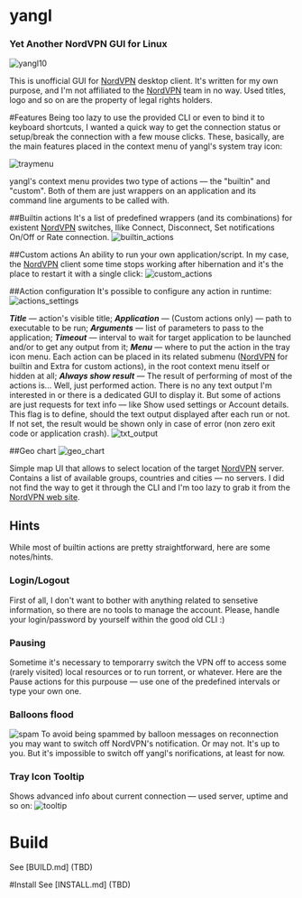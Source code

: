 # yangl
### **Y**et **A**nother **N**ordVPN **G**UI for **L**inux
![yangl10](https://user-images.githubusercontent.com/2843765/83081840-54641e80-a08a-11ea-9b7d-814818a5e518.gif)

This is unofficial GUI for [NordVPN](https://nordvpn.com/) desktop client.
It's written for my own purpose, and I'm not affiliated to the [NordVPN](https://nordvpn.com/) team in no way. Used titles, logo and so on are the property of legal rights holders.

#Features
Being too lazy to use the provided CLI or even to bind it to keyboard shortcuts, I wanted a quick way to get the connection status or setup/break the connection with a few mouse clicks. These, basically, are the main features placed in the context menu of yangl's system tray icon:

![traymenu](https://user-images.githubusercontent.com/2843765/83050387-303a1a80-a055-11ea-9dc2-2bda8afccc13.png)

yangl's context menu provides two type of actions — the "builtin" and "custom". Both of them are just wrappers on an application and its command line arguments to be called with.

##Builtin actions
It's a list of predefined wrappers (and its combinations) for existent [NordVPN](https://nordvpn.com/) switches, llike Connect, Disconnect, Set notifications On/Off or Rate connection.
![builtin_actions](https://user-images.githubusercontent.com/2843765/83073321-ec590c80-a078-11ea-97c6-680487135ca5.png)

##Custom actions
An ability to run your own application/script. 
In my case, the [NordVPN](https://nordvpn.com/) client some time stops working after hibernation and it's the place to restart it with a single click:
![custom_actions](https://user-images.githubusercontent.com/2843765/83073053-73f24b80-a078-11ea-80c8-12de17a1ef2f.png)

##Action configuration
It's possible to configure any action in runtime:
![actions_settings](https://user-images.githubusercontent.com/2843765/83074195-735ab480-a07a-11ea-9a4c-89703bd9965d.gif)

***Title*** — action's visible title; 
***Application*** — (Custom actions only) — path to executable to be run;
***Arguments*** — list of parameters to pass to the application;
***Timeout*** — interval to wait for target application to be launched and/or to get any output from it;
***Menu*** — where to put the action in the tray icon menu. Each action can be placed in its related submenu ([NordVPN](https://nordvpn.com/) for builtin and Extra for custom actions), in the root context menu itself or hidden at all;
***Always show result*** — The result of performing of most of the actions is... Well, just performed action. There is no any text output I'm interested in or there is a dedicated GUI to display it. But some of actions are just requests for text info — like Show used settings or Account details. This flag is to define, should the text output displayed after each run or not. If not set, the result would be shown only in case of error (non zero exit code or application crash).
![txt_output](https://user-images.githubusercontent.com/2843765/83075996-6db29e00-a07d-11ea-967a-d4cf3ca9f4ae.png)

##Geo chart
![geo_chart](https://user-images.githubusercontent.com/2843765/83076757-c9c9f200-a07e-11ea-9483-c6cab633d920.png)

Simple map UI that allows to select location of the target [NordVPN](https://nordvpn.com/) server. Contains a list of available groups, countries and cities — no servers. I did not find the way to get it through the CLI and I'm too lazy to grab it from the [NordVPN web site](https://nordvpn.com/).

## Hints
While most of builtin actions are pretty straightforward, here are some notes/hints.
### Login/Logout
First of all, I don't want to bother with anything related to sensetive information, so there are no tools to manage the account. Please, handle your login/password by yourself within the good old CLI :)

### Pausing
Sometime it's necessary to temporarry switch the VPN off to access some (rarely visited) local resources or to run torrent, or whatever. Here are the Pause actions for this purpouse — use one of the predefined intervals or type your own one.

### Balloons flood
![spam](https://user-images.githubusercontent.com/2843765/83077628-79539400-a080-11ea-831c-bff9ffe9ca50.png)
To avoid being spammed by balloon messages on reconnection you may want to switch off NordVPN's notification. Or may not. It's up to you. But it's impossible to switch off yangl's norifications, at least for now.

### Tray Icon Tooltip
Shows advanced info about current connection — used server, uptime and so on:
![tooltip](https://user-images.githubusercontent.com/2843765/83079687-0ac50500-a085-11ea-82f5-bef3b91043b2.png)

# Build
See [BUILD.md] (TBD)

#Install 
See [INSTALL.md] (TBD)
